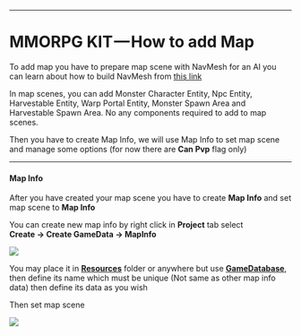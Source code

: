 * * *

MMORPG KIT — How to add Map
===========================

To add map you have to prepare map scene with NavMesh for an AI you can learn about how to build NavMesh from [this link](https://docs.unity3d.com/Manual/nav-BuildingNavMesh.html)

In map scenes, you can add Monster Character Entity, Npc Entity, Harvestable Entity, Warp Portal Entity, Monster Spawn Area and Harvestable Spawn Area. No any components required to add to map scenes.

Then you have to create Map Info, we will use Map Info to set map scene and manage some options (for now there are **Can Pvp** flag only)

* * *

#### Map Info

After you have created your map scene you have to create **Map Info** and set map scene to **Map Info**

You can create new map info by right click in **Project** tab select   
**Create → Create GameData → MapInfo**

![](https://cdn-images-1.medium.com/max/1600/0*7_a38hcHWo38MNM0)

You may place it in [**Resources**](https://docs.unity3d.com/Manual/LoadingResourcesatRuntime.html)  folder or anywhere but use [**GameDatabase**](https://medium.com/suriyun-production/mmorpg-kit-game-database-ce081169f097), then define its name which must be unique (Not same as other map info data) then define its data as you wish

Then set map scene

![](https://cdn-images-1.medium.com/max/1600/0*qlyeR8iDp88w6MDT)
